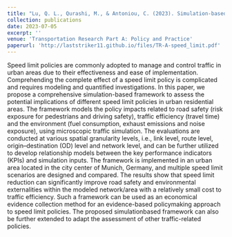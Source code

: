 ```yaml
---
title: "Lu, Q. L., Qurashi, M., & Antoniou, C. (2023). Simulation-based policy analysis: The case of urban speed limits. Transportation Research Part A: Policy and Practice, 175, 103754."
collection: publications
date: 2023-07-05
excerpt: ''
venue: 'Transportation Research Part A: Policy and Practice'
paperurl: 'http://laststriker11.github.io/files/TR-A-speed_limit.pdf'
---
```


Speed limit policies are commonly adopted to manage and control traffic in urban areas due to their effectiveness and ease of implementation. Comprehending the complete effect of a speed limit policy is complicated and requires modeling and quantified investigations. In this paper, we propose a comprehensive simulation-based framework to assess the potential implications of different speed limit policies in urban residential areas. The framework models the policy impacts related to road safety (risk exposure for pedestrians and driving safety), traffic efficiency (travel time) and the environment (fuel consumption, exhaust emissions and noise exposure), using microscopic traffic simulation. The evaluations are conducted at various spatial granularity levels, i.e., link level, route level, origin–destination (OD) level and network level, and can be further utilized to develop relationship models between the key performance indicators (KPIs) and simulation inputs. The framework is implemented in an urban area located in the city center of Munich, Germany, and multiple speed limit scenarios are designed and compared. The results show that speed limit reduction can significantly improve road safety and environmental externalities within the modeled network/area with a relatively small cost to traffic efficiency. Such a framework can be used as an economical evidence collection method for an evidence-based policymaking approach to speed limit policies. The proposed simulationbased framework can also be further extended to adapt the assessment of other traffic-related policies.  

